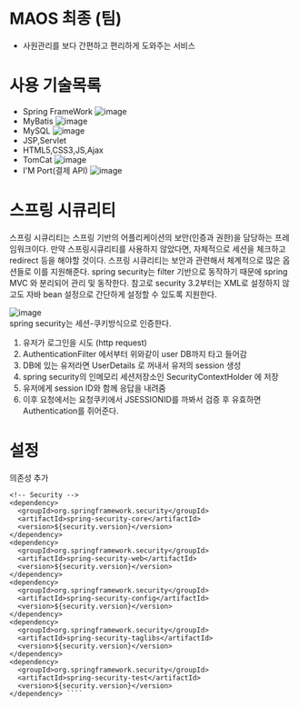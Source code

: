 # MAOS 최종 (팀)
 * 사원관리를 보다 간편하고 편리하게 도와주는 서비스

# 사용 기술목록
 * Spring FrameWork ![image](https://user-images.githubusercontent.com/73210774/118097365-8c847e80-b40d-11eb-8e48-35ede77af93c.png)
 * MyBatis ![image](https://user-images.githubusercontent.com/73210774/118097392-973f1380-b40d-11eb-8ae9-5f5c93b6a862.png)
 * MySQL ![image](https://user-images.githubusercontent.com/73210774/118097418-a0c87b80-b40d-11eb-8856-3fef6c14a5e4.png)
 * JSP,Servlet
 * HTML5,CSS3,JS,Ajax
 * TomCat ![image](https://user-images.githubusercontent.com/73210774/118097475-b63da580-b40d-11eb-8991-3d3e23dfdf1f.png)
 * I'M Port(결제 API) ![image](https://user-images.githubusercontent.com/73210774/118097541-c9e90c00-b40d-11eb-8718-33bf7039b69e.png)





# 스프링 시큐리티        

스프링 시큐리티는 스프링 기반의 어플리케이션의 보안(인증과 권한)을 담당하는 프레임워크이다. 만약 스프링시큐리티를 사용하지 않았다면, 자체적으로 세션을 체크하고 redirect 등을 해야할 것이다. 스프링 시큐리티는 보안과 관련해서 체계적으로 많은 옵션들로 이를 지원해준다. spring security는 filter 기반으로 동작하기 때문에 spring MVC 와 분리되어 관리 및 동작한다. 참고로 security 3.2부터는 XML로 설정하지 않고도 자바 bean 설정으로 간단하게 설정할 수 있도록 지원한다.

![image](https://user-images.githubusercontent.com/73210774/117611199-09a9bc80-b19e-11eb-9db5-2931b9ccf679.png)<br/>
spring security는 세션-쿠키방식으로 인증한다.

1. 유저가 로그인을 시도 (http request)<br/>
2. AuthenticationFilter 에서부터 위와같이 user DB까지 타고 들어감<br/>
3. DB에 있는 유저라면 UserDetails 로 꺼내서 유저의 session 생성<br/>
4. spring security의 인메모리 세션저장소인 SecurityContextHolder 에 저장<br/>
5. 유저에게 session ID와 함께 응답을 내려줌<br/>
6. 이후 요청에서는 요청쿠키에서 JSESSIONID를 까봐서 검증 후 유효하면 Authentication를 쥐어준다.<br/>

# 설정
의존성 추가
````
<!-- Security --> 
<dependency> 
  <groupId>org.springframework.security</groupId> 
  <artifactId>spring-security-core</artifactId> 
  <version>${security.version}</version> 
</dependency> 
<dependency> 
  <groupId>org.springframework.security</groupId> 
  <artifactId>spring-security-web</artifactId> 
  <version>${security.version}</version> 
</dependency> 
<dependency> 
  <groupId>org.springframework.security</groupId> 
  <artifactId>spring-security-config</artifactId> 
  <version>${security.version}</version> 
</dependency> 
<dependency> 
  <groupId>org.springframework.security</groupId> 
  <artifactId>spring-security-taglibs</artifactId> 
  <version>${security.version}</version> 
</dependency> 
<dependency> 
  <groupId>org.springframework.security</groupId> 
  <artifactId>spring-security-test</artifactId> 
  <version>${security.version}</version> 
</dependency> ````

